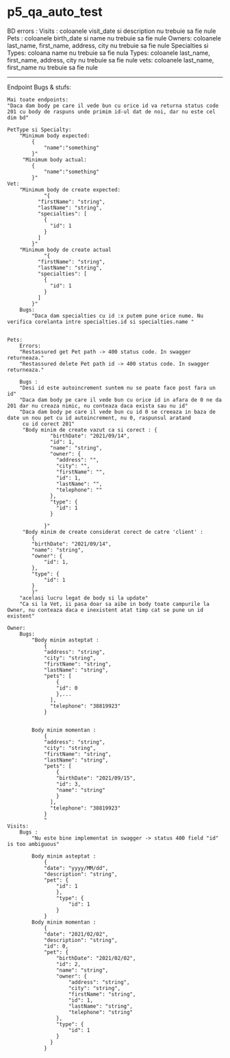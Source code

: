 # p5_qa_auto_test

BD errors :
	Visits :
		coloanele visit_date si description nu trebuie sa fie nule
	Pets : 
		coloanele birth_date si name nu trebuie sa fie nule
	Owners:
		coloanele last_name, first_name, address, city nu trebuie sa fie nule
	Specialties si Types:
		coloana name nu trebuie sa fie nula
	Types:
		coloanele last_name, first_name, address, city nu trebuie sa fie nule
	vets:
		coloanele last_name, first_name nu trebuie sa fie nule

---------------------------------------------------------------------------------------------------------------------------------------------
Endpoint Bugs & stufs:

	Mai toate endpoints:
	"Daca dam body pe care il vede bun cu orice id va returna status code 201 cu body de raspuns unde primim id-ul dat de noi, dar nu este cel dim bd"

	PetType si Specialty:
		"Minimum body expected: 
			{
				"name":"something"
			}"
		 "Minimum body actual: 
			{
				"name":"something"
			}"
	Vet:
		"Minimum body de create expected: 
				"{
			  "firstName": "string",
			  "lastName": "string",
			  "specialties": [
				{
				  "id": 1
				}
			  ]
			}"
		"Minimum body de create actual 
				"{
			  "firstName": "string",
			  "lastName": "string",
			  "specialties": [
				{
				  "id": 1
				}
			  ]
			}"
		Bugs: 
			"Daca dam specialties cu id :x putem pune orice nume. Nu verifica corelanta intre specialties.id si specialties.name "


	Pets:
		Errors:
		"Restassured get Pet path -> 400 status code. In swagger returneaza."
		"Restassured delete Pet path id -> 400 status code. In swagger returneaza."

		Bugs : 
		"Desi id este autoincrement suntem nu se poate face post fara un id"
		"Daca dam body pe care il vede bun cu orice id in afara de 0 ne da 201 dar nu creaza nimic, nu conteaza daca exista sau nu id"
		"Daca dam body pe care il vede bun cu id 0 se creeaza in baza de date un nou pet cu id autoincrement, nu 0, raspunsul aratand
		 cu id corect 201"
		 "Body minim de create vazut ca si corect : {
				  "birthDate": "2021/09/14",
				  "id": 1,
				  "name": "string",
				  "owner": {
					"address": "",
					"city": "",
					"firstName": "",
					"id": 1,
					"lastName": "",
					"telephone": ""
				  },
				  "type": {
					"id": 1
				  }
				 
				}"
		 "Body minim de create considerat corect de catre 'client' : 
			{
			"birthDate": "2021/09/14",
			"name": "string",
			"owner": {
				"id": 1,
			},
			"type": {
				"id": 1
			}	 
			}"
		"acelasi lucru legat de body si la update" 
		"Ca si la Vet, ii pasa doar sa aibe in body toate campurile la Owner, nu conteaza daca e inexistent atat timp cat se pune un id existent"
			
	Owner:
		Bugs:
			"Body minim asteptat : 
				{
				"address": "string",
				"city": "string",
				"firstName": "string",
				"lastName": "string",
				"pets": [
					{
					"id": 0
					},...
				  ],
				  "telephone": "38819923"
				}
				
				
			Body minim momentan : 
				{
				"address": "string",
				"city": "string",
				"firstName": "string",
				"lastName": "string",
				"pets": [
					{
					"birthDate": "2021/09/15",
					"id": 3,
					"name": "string"
					}
				  ],
				  "telephone": "38819923"
				}
				"
	Visits: 
		Bugs :
			"Nu este bine implementat in swagger -> status 400 field "id" is too ambiguous"
			
			Body minim asteptat : 
				{
				"date": "yyyy/MM/dd",
				"description": "string",
				"pet": {
					"id": 1
					},
					"type": {
						"id": 1
					}
				}
			Body minim momentan : 
				{
				"date": "2021/02/02",
				"description": "string",
				"id": 0,
				"pet": {
					"birthDate": "2021/02/02",
					"id": 2,
					"name": "string",
					"owner": {
						"address": "string",
						"city": "string",
						"firstName": "string",
						"id": 1,
						"lastName": "string",
						"telephone": "string"
					},
					"type": {
						"id": 1
					}
				  }
				}